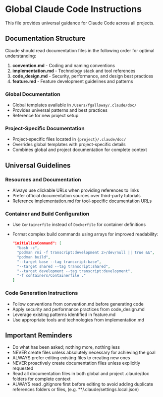 # Global Claude Code Instructions

This file provides universal guidance for Claude Code across all projects.

## Documentation Structure

Claude should read documentation files in the following order for optimal understanding:

1. **convention.md** - Coding and naming conventions
2. **implementation.md** - Technology stack and tool references
3. **code_design.md** - Security, performance, and design best practices
4. **feature.md** - Feature development guidelines and patterns

### Global Documentation

- Global templates available in `/Users/fgalloway/.claude/doc/`
- Provides universal patterns and best practices
- Reference for new project setup

### Project-Specific Documentation

- Project-specific files located in `{project}/.claude/doc/`
- Overrides global templates with project-specific details
- Combines global and project documentation for complete context

## Universal Guidelines

### Resources and Documentation

- Always use clickable URLs when providing references to links
- Prefer official documentation sources over third-party tutorials
- Reference implementation.md for tool-specific documentation URLs

### Container and Build Configuration

- Use `Containerfile` instead of `Dockerfile` for container definitions
- Format complex build commands using arrays for improved readability:

  ```json
  "initializeCommand": [
    "bash -c",
    "podman rmi -f transcript:development 2>/dev/null || true &&",
    "podman build",
    "--target base --tag transcript:base",
    "--target shared --tag transcript:shared",
    "--target development --tag transcript:development",
    "-f containers/Containerfile ."
  ]
  ```

### Code Generation Instructions

- Follow conventions from convention.md before generating code
- Apply security and performance practices from code_design.md
- Leverage existing patterns identified in feature.md
- Use appropriate tools and technologies from implementation.md

## Important Reminders

- Do what has been asked; nothing more, nothing less
- NEVER create files unless absolutely necessary for achieving the goal
- ALWAYS prefer editing existing files to creating new ones
- NEVER proactively create documentation files unless explicitly requested
- Read all documentation files in both global and project .claude/doc folders for complete context
- ALWAYS read .gitignore first before editing to avoid adding duplicate references folders or files, (e.g. \*\*/.claude/settings.local.json)
